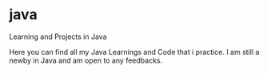# java
Learning and Projects in Java

Here you can find all my Java Learnings and Code that i practice. I am still a newby in Java and am open to any feedbacks.
